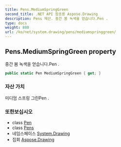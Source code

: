 ```yaml
---
title: Pens.MediumSpringGreen
second_title: .NET API 참조용 Aspose.Drawing
description: Pens 재산. 중간 봄 녹색을 얻습니다.Pen .
type: docs
weight: 880
url: /ko/net/system.drawing/pens/mediumspringgreen/
---
```

## Pens.MediumSpringGreen property

중간 봄 녹색을 얻습니다.Pen .

```csharp
public static Pen MediumSpringGreen { get; }
```

### 자산 가치

미디엄 스프링 그린Pen .

### 또한보십시오

* class [Pen](../../pen/)
* class [Pens](../)
* 네임스페이스 [System.Drawing](../../pens/)
* 집회 [Aspose.Drawing](../../../)


